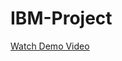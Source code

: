 # IBM-Project
[ Watch Demo Video](https://drive.google.com/file/d/1CMZbnli0eHkhYc1YoRJI6sP_yY3FDYrn/view?usp=drivesdk)
